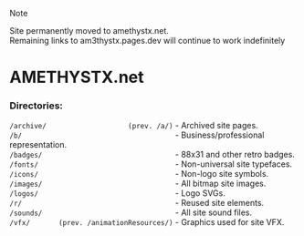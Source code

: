 > [!NOTE]
> Site permanently moved to amethystx.net. <br>Remaining links to am3thystx.pages.dev will continue to work indefinitely

# AMETHYSTX.net

### Directories:

`/archive/                    (prev. /a/)` - Archived site pages.
<br>
`/b/                                     ` - Business/professional representation.
<br>
`/badges/                                ` - 88x31 and other retro badges.
<br>
`/fonts/                                 ` - Non-universal site typefaces.
<br>
`/icons/                                 ` - Non-logo site symbols.
<br>
`/images/                                ` - All bitmap site images.
<br>
`/logos/                                 ` - Logo SVGs.
<br>
`/r/                                     ` - Reused site elements.
<br>
`/sounds/                                ` - All site sound files.
<br>
`/vfx/       (prev. /animationResources/)` - Graphics used for site VFX.
